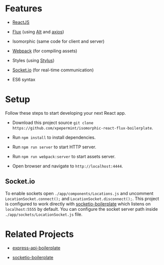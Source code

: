 # Features

* [ReactJS](https://facebook.github.io/react/)

* [Flux](https://facebook.github.io/flux/docs/overview.html) (using [Alt](http://alt.js.org/) and [axios](https://github.com/mzabriskie/axios))

* Isomorphic (same code for client and server)

* [Webpack](http://webpack.github.io) (for compiling assets)

* Styles (using [Stylus](https://learnboost.github.io/stylus/))

* [Socket.io](http://socket.io) (for real-time communication)

* ES6 syntax

# Setup

Follow these steps to start developing your next React app.

* Download this project source `git clone https://github.com/xpepermint/isomorphic-react-flux-boilerplate`.

* Run `npm install` to install dependencies.

* Run `npm run server` to start HTTP server.

* Run `npm run webpack:server` to start assets server.

* Open browser and navigate to `http://localhost:4444`.

## Socket.io

To enable sockets open `./app/components/Locations.js` and uncomment `LocationSocket.connect();` and `LocationSocket.disconnect();`. This project is configured to work directly with [socketio-boilerplate](https://github.com/xpepermint/socketio-boilerplate) which listens on `localhost:5555` by default. You can configure the socket server path inside `./app/sockets/LocationSocket.js` file.

# Related Projects

* [express-api-boilerplate](https://github.com/xpepermint/express-api-boilerplate)

* [socketio-boilerplate](https://github.com/xpepermint/socketio-boilerplate)
